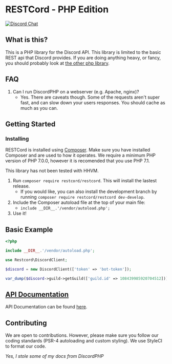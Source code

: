 RESTCord - PHP Edition
======================

[![Discord Chat](https://img.shields.io/badge/chat-Discord%20API-blue.svg)](https://discord.gg/0SBTUU1wZTX4Mjwn)

What is this?
------------

This is a PHP library for the Discord API. This library is limited to the basic REST api that Discord provides.
If you are doing anything heavy, or fancy, you should probably look at [the other php library][1].
 
 
FAQ
---

1. Can I run DiscordPHP on a webserver (e.g. Apache, nginx)?
    - Yes. There are caveats though. Some of the requests aren't super fast, and can slow down your users responses. You should cache as much as you can.
    
Getting Started
---------------

### Installing

RESTCord is installed using [Composer](https://getcomposer.org). Make sure you have installed Composer and are used to how it operates. We require a minimum PHP version of PHP 7.0.0, however it is recomended that you use PHP 7.1. 

This library has not been tested with HHVM.

1. Run `composer require restcord/restcord`. This will install the lastest release.
	- If you would like, you can also install the development branch by running `composer require restcord/restcord dev-develop`.
2. Include the Composer autoload file at the top of your main file:
	- `include __DIR__.'/vendor/autoload.php';`
3. Use it!

Basic Example
-------------

```php
<?php

include __DIR__.'/vendor/autoload.php';

use Restcord\DiscordClient;

$discord = new DiscordClient(['token' => 'bot-token']);

var_dump($discord->guild->getGuild(['guild.id' => 108439985920704512]));
```
 
## [API Documentation](http://www.restcord.com/api.html)

API Documentation can be found [here](http://www.restcord.com/api.html).

## Contributing

We are open to contributions. However, please make sure you follow our coding standards (PSR-4 autoloading and custom styling). We use StyleCI to format our code.
 
*Yes, I stole some of my docs from DiscordPHP* 
 
[1]: https://github.com/teamreflex/DiscordPHP
